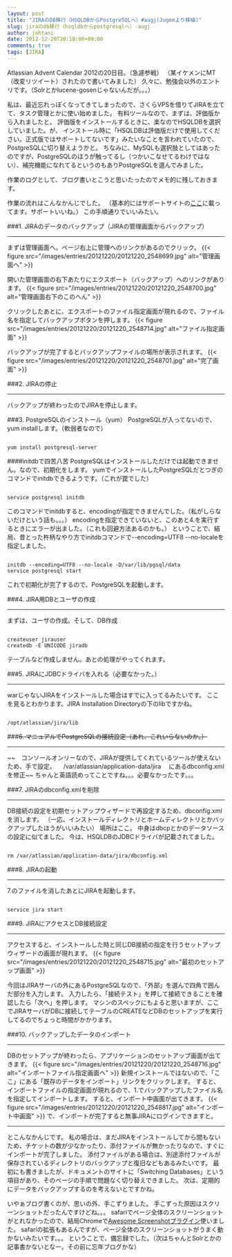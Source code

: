 ```yaml
---
layout: post
title: "JIRAのDB移行（HSQLDBからPostgreSQLへ）#augj(Jugemより移植)"
slug: jiraのdb移行（hsqldbからpostgresqlへ）-augj
author: johtani
date: 2012-12-20T20:18:00+09:00
comments: true
tags: [JIRA]
---
```

Atlassian Advent Calendar 2012の20日目。（急遽参戦）
（某イケメンにMT（改変リツイート）されたので書いてみました）
久々に、勉強会以外のエントリです。（Solrとかlucene-gosenじゃないんだが。。。）

私は、最近忘れっぽくなってきてしまったので、さくらVPSを借りてJIRAを立てて、タスク管理とかに使い始めました。
有料ツールなので、まずは、評価版から入れましたと。
評価版をインストールするときに、楽なのでHSQLDBを選択していました。が、
インストール時に「HSQLDBは評価版だけで使用してください。正式版ではサポートしてないです」みたいなことを言われていたので、PostgreSQLに切り替えようかと。
ちなみに、MySQLも選択肢としてはあったのですが、PostgreSQLのほうが触ってるし（つかいこなせてるわけではない）、補完機能になれてるというのもありPostgreSQLを選んでみました。

作業のログとして、ブログ書いとこうと思いたったのでメモ的に残しておきます。

作業の流れはこんなかんじでした。
（基本的にはサポートサイトの[ここ](https://confluence.atlassian.com/display/JIRA052/Switching+Databases#SwitchingDatabases-differenttype)に載ってます。サポートいいね。）
この手順通りでいいみたい。

###1.  JIRAのデータのバックアップ（JIRAの管理画面からバックアップ）
___
まずは管理画面へ。ページ右上に管理へのリンクがあるのでクリック。
{{< figure src="/images/entries/20121220/20121220_2548699.jpg" alt="管理画面へ" >}}

開いた管理画面の右下あたりにエクスポート（バックアップ）へのリンクがあります。
{{< figure src="/images/entries/20121220/20121220_2548700.jpg" alt="管理画面右下のこのへん" >}}

クリックしたあとに、エクスポートのファイル指定画面が現れるので、ファイル名を指定してバックアップボタンを押します。
{{< figure src="/images/entries/20121220/20121220_2548714.jpg" alt="ファイル指定画面" >}}

バックアップが完了するとバックアップファイルの場所が表示されます。
{{< figure src="/images/entries/20121220/20121220_2548701.jpg" alt="完了画面" >}}

###2. JIRAの停止
___
バックアップが終わったのでJIRAを停止します。

###3.  PostgreSQLのインストール（yum）
PostgreSQLが入ってないので、yum installします。（軟弱者なので）
```

yum install postgresql-server
```

####initdbで四苦八苦
PostgreSQLはインストールしただけでは起動できません。なので、初期化をします。
yumでインストールしたPostgreSQLだとつぎのコマンドでinitdbできるようです。（これが罠でした）
```

service postgresql initdb
```
このコマンドでinitdbすると、encodingが指定できませんでした。（私がしらないだけという話も。。。）
encodingを指定できていないと、このあと4.を実行するときにエラーが出ました。（これも回避方法あるのかも。）
ということで、結局、昔とった杵柄なやり方でinitdbコマンドで--encoding=UTF8 --no-localeを指定しました。
```

initdb --encoding=UTF8 --no-locale -D/var/lib/pgsql/data
service postgresql start
```
これで初期化が完了するので、PostgreSQLを起動します。

###4.  JIRA用DBとユーザの作成
___
まずは、ユーザの作成。そして、DB作成
```

createuser jirauser
createdb -E UNICODE jiradb
```
テーブルなど作成しません。あとの処理がやってくれます。

###5.  JIRAにJDBCドライバを入れる（必要なかった。）
___
warじゃないJIRAをインストールした場合はすでに入ってるみたいです。
ここを見るとわかります。JIRA Installation Directoryの下のlibですかね。
```

/opt/atlassian/jira/lib
```

###~~6.  マニュアルでPostgreSQLの接続設定（あれ、これいらないのか。）~~
___
~~　コンソールオンリーなので、JIRAが提供してくれているツールが使えないため、手で設定。
　/var/atlassian/application-data/jira
　にあるdbconfig.xmlを修正~~
ちゃんと英語読めってことですね。。。必要なかったです。。。

###7.  JIRAのdbconfig.xmlを削除
___
DB接続の設定を初期セットアップウィザードで再設定するため、dbconfig.xmlを消します。
（一応、インストールディレクトリとホームディレクトリとかバックアップしたほうがいいみたい）
場所はここ。
中身はdbcpとかのデータソースの設定に似てました。
今は、HSQLDBのJDBCドライバが記載されてました。
```

rm /var/atlassian/application-data/jira/dbconfig.xml
```

###8.  JIRAの起動
___
7.のファイルを消したあとにJIRAを起動します。
```

service jira start
```

###9.  JIRAにアクセスとDB接続設定
___
アクセスすると、インストールした時と同じDB接続の指定を行うセットアップウィザードの画面が現れます。
{{< figure src="/images/entries/20121220/20121220_2548715.jpg" alt="最初のセットアップ画面" >}}

今回はJIRAサーバの外にあるPostgreSQLなので、「外部」を選んで四角で囲んだ部分を入力します。
入力したら、「接続テスト」を押して接続できることを確認したら「次へ」を押します。
マシンのスペックにもよると思いますが、ここでJIRAサーバがDBに接続してテーブルのCREATEなどDBのセットアップを実行してるのでちょっと時間がかかります。

###10. バックアップしたデータのインポート
___
DBのセットアップが終わったら、アプリケーションのセットアップ画面が出てきます。
{{< figure src="/images/entries/20121220/20121220_2548716.jpg" alt="インポートファイル指定画面へ" >}}
新規インストールではないので、「ここ」にある「既存のデータをインポート」リンクをクリックします。
すると、インポートファイルの指定画面が現れるので、1.でバックアップしたファイル名を指定してインポートします。
すると、インポート中画面が出てきます。
{{< figure src="/images/entries/20121220/20121220_2548817.jpg" alt="インポート中画面" >}}
で、インポートが完了すると無事JIRAにログインできますと。

___
とこんなかんじです。
私の場合は、まだJIRAをインストールしてから間もないため、チケットの数が少なかったり、添付ファイルが無かったりなので、すぐにインポートが完了しました。
添付ファイルがある場合は、別途添付ファイルが保存されているディレクトリのバックアップと復旧などもあるみたいです。
最初にも書きましたが、ドキュメントのサイトに「Switching Databases」という項目があり、そのページの手順で問題なく切り替えできました。
次は、定期的にデータをバックアップするのを考えないとですかね。

いやぁブログ書くのが、思いの外、手こずりました。
手こずった原因はスクリーンショットだったんですけどね。。。
safariでページ全体のスクリーンショットがとれなかったので、結局Chromeで[Awesome Screenshotプラグイン](http://awesomescreenshot.com/)使いました。
safariの拡張もあるんですが、ページ全体のスクリーンショットがうまく動かないみたいです。。。
ということで、備忘録でした。（次はちゃんとSolrとかの記事書かないとなー。その前に忘年ブログかな）

